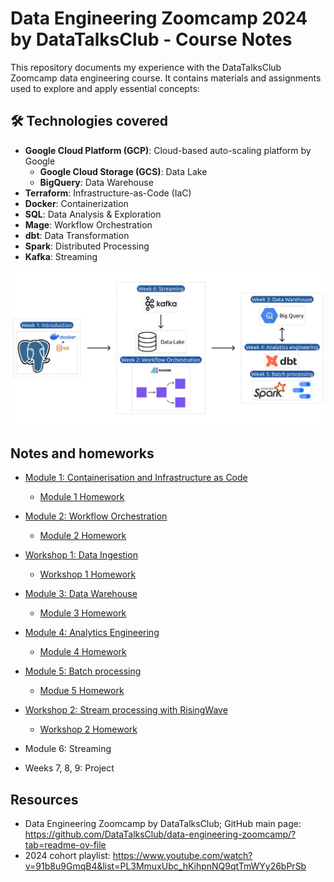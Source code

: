 # Data Engineering Zoomcamp 2024 by DataTalksClub - Course Notes

This repository documents my experience with the DataTalksClub Zoomcamp data engineering course. It contains materials and assignments used to explore and apply essential concepts:

## 🛠️ Technologies covered

- **Google Cloud Platform (GCP)**: Cloud-based auto-scaling platform by Google
    - **Google Cloud Storage (GCS)**: Data Lake
    - **BigQuery**: Data Warehouse
- **Terraform**: Infrastructure-as-Code (IaC)
- **Docker**: Containerization
- **SQL**: Data Analysis & Exploration
- **Mage**: Workflow Orchestration
- **dbt**: Data Transformation
- **Spark**: Distributed Processing
- **Kafka**: Streaming

![Data Engineering Zoomcamp 2024 by DataTalksClub - technologies](/images/image-2024-01-20-16.05.30.png)

## Notes and homeworks

- [Module 1: Containerisation and Infrastructure as Code](01-docker-terraform)
    - [Module 1 Homework](01-docker-terraform/homework_1.md)

- [Module 2: Workflow Orchestration](02-workflow-orchestration)
    - [Module 2 Homework](02-workflow-orchestration/homework_2.md)

- [Workshop 1: Data Ingestion](021-workshop-1)
    - [Workshop 1 Homework](021-workshop-1/homework_ws1.md)

- [Module 3: Data Warehouse](03-data-warehouse)
    - [Module 3 Homework](03-data-warehouse/homework_3.md)

- [Module 4: Analytics Engineering](04-analytics-engineering)
    - [Module 4 Homework](04-analytics-engineering/homework_4.md)

- [Module 5: Batch processing](05-batch-processing)
    - [Modue 5 Homework](05-batch-processing/homework_5.ipynb)

- [Workshop 2: Stream processing with RisingWave](051-workshop-2-stream-processing-risingwave)
    - [Workshop 2 Homework](051-workshop-2-stream-processing-risingwave/homework_ws2.md)

- Module 6: Streaming

- Weeks 7, 8, 9: Project

## Resources

- Data Engineering Zoomcamp by DataTalksClub; GitHub main page: https://github.com/DataTalksClub/data-engineering-zoomcamp/?tab=readme-ov-file
- 2024 cohort playlist: https://www.youtube.com/watch?v=91b8u9GmqB4&list=PL3MmuxUbc_hKihpnNQ9qtTmWYy26bPrSb
